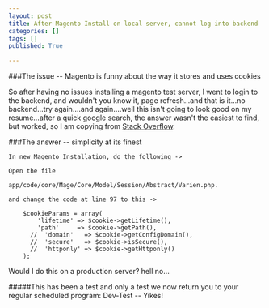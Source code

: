 ```yaml
---
layout: post
title: After Magento Install on local server, cannot log into backend
categories: []
tags: []
published: True

---
```


###The issue -- Magento is funny about the way it stores and uses cookies

So after having no issues installing a magento test server, I went to login to the backend, and wouldn't you know it, page refresh...and that is it...no backend...try again....and again....well this isn't going to look good on my resume...after a quick google search, the answer wasn't the easiest to find, but worked, so I am copying from [Stack Overflow](http://stackoverflow.com/questions/2176195/cant-log-in-to-magento-admin). 

###The answer -- simplicity at its finest

```
In new Magento Installation, do the following ->

Open the file

app/code/core/Mage/Core/Model/Session/Abstract/Varien.php.

and change the code at line 97 to this ->

    $cookieParams = array(
        'lifetime' => $cookie->getLifetime(),
        'path'     => $cookie->getPath(),
      //  'domain'   => $cookie->getConfigDomain(),
      //  'secure'   => $cookie->isSecure(),
      //  'httponly' => $cookie->getHttponly()
    );

```

Would I do this on a production server? hell no...


#####This has been a test and only a test we now return you to your regular scheduled program: Dev-Test -- Yikes!